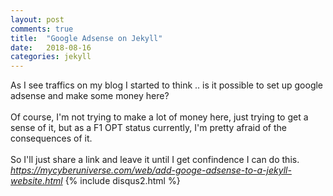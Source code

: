 ```yaml
---
layout: post
comments: true
title:  "Google Adsense on Jekyll"
date:   2018-08-16
categories: jekyll
---
```


As I see traffics on my blog 
I started to think .. is it possible to set up google adsense
and make some money here?
<br><br>
Of course, I'm not trying to make a lot of money here,
just trying to get a sense of it,
but as a F1 OPT status currently, I'm pretty afraid of the consequences
of it.
<br><br>
So I'll just share a link and leave it until I get confindence I can do this.
<i>https://mycyberuniverse.com/web/add-googe-adsense-to-a-jekyll-website.html</i>
{% include disqus2.html %}